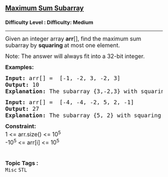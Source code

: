 <h2><a href="https://www.geeksforgeeks.org/problems/maximum-sum-subarray--143510/1?page=27&difficulty=Medium&status=unsolved&sortBy=accuracy">Maximum Sum Subarray</a></h2><h3>Difficulty Level : Difficulty: Medium</h3><hr><div class="problems_problem_content__Xm_eO"><p><span style="font-size: 18px;">Given an integer array <strong>arr</strong>[], find the maximum sum subarray by <strong>squaring </strong>at most one element.<br></span></p>
<p><span style="font-size: 18px;">Note: The answer will always fit into a 32-bit integer.</span></p>
<p><span style="font-size: 18px;"><strong>Examples:</strong></span></p>
<pre><span style="font-size: 18px;"><strong>Input:&nbsp;</strong>arr[] =&nbsp; [-1, -2, 3, -2, 3]<br><strong>Output:</strong> 10<br><strong>Explanation: </strong></span><span style="font-size: 18px;">The subarray {3,-2,3} with squaring 3 will give the maximum sum as 10.</span></pre>
<pre><span style="font-size: 18px;"><strong>Input:&nbsp;</strong>arr[] =&nbsp; [-4, -4, -2, 5, 2, -1]<br><strong>Output:</strong> 27<br><strong>Explanation: </strong>The subarray {5, 2} with squaring 5 will give a maximum sum of 27.</span><span style="font-size: 18px;"><br></span></pre>
<p><span style="font-size: 18px;"><strong>Constraint:</strong><br>1 &lt;= arr.size() &lt;= 10<sup>5</sup><br>-10<sup>5</sup>&nbsp;&lt;= arr[i] &lt;= 10<sup>5</sup></span></p></div><br><p><span style=font-size:18px><strong>Topic Tags : </strong><br><code>Misc</code>&nbsp;<code>STL</code>&nbsp;